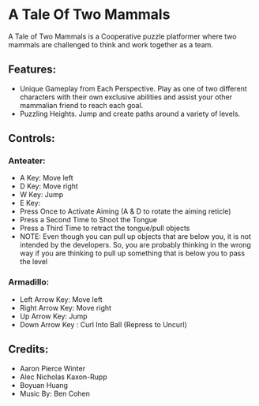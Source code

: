 # A Tale Of Two Mammals
A Tale of Two Mammals is a Cooperative puzzle platformer where two mammals are challenged to think and work together as a team. 

## Features:
 - Unique Gameplay from Each Perspective. Play as one of two different characters with their own exclusive abilities and assist your other mammalian friend to reach each goal.
 - Puzzling Heights. Jump and create paths around a variety of levels.


## Controls:

### Anteater:
 - A Key: Move left
 - D Key: Move right
 - W Key: Jump
 - E Key: 
  - Press Once to Activate Aiming (A & D to rotate the aiming reticle)
  - Press a Second Time to Shoot the Tongue 
  - Press a Third Time to retract the tongue/pull objects
  - NOTE: Even though you can pull up objects that are below you, it is not intended by the developers. So, you are probably thinking in the wrong way if you are thinking to pull up something that is below you to pass the level

### Armadillo:
 - Left Arrow Key: Move left
 - Right Arrow Key: Move right
 - Up Arrow Key: Jump
 - Down Arrow Key : Curl Into Ball (Repress to Uncurl)


## Credits:
 - Aaron Pierce Winter
 - Alec Nicholas Kaxon-Rupp
 - Boyuan Huang
 - Music By: Ben Cohen